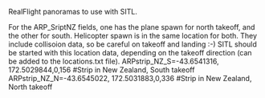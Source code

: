 RealFlight panoramas to use with SITL.

For the ARP_SriptNZ fields, one has the plane spawn for north takeoff, and the other for south. Helicopter spawn is in the same location for both. They include collisoion data, so be careful on takeoff and landing :-)
SITL should be started with this location data, depending on the takeoff direction (can be added to the locations.txt file).
ARPstrip_NZ_S=-43.6541316, 172.5029844,0,156  #Strip in New Zealand, South takeoff
ARPstrip_NZ_N=-43.6545022, 172.5031883,0,336  #Strip in New Zealand, North takeoff